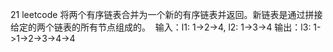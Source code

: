 21 leetcode
将两个有序链表合并为一个新的有序链表并返回。新链表是通过拼接给定的两个链表的所有节点组成的。 
输入：l1: 1->2->4, l2: 1->3->4
输出：l3: 1->1->2->3->4->4

